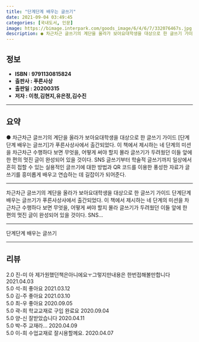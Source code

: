 ```yaml
---
title: "단계단계 배우는 글쓰기"
date: 2021-09-04 03:49:45
categories: [국내도서, 인문]
image: https://bimage.interpark.com/goods_image/6/4/6/7/332076467s.jpg
description: ● 차근차근 글쓰기의 계단을 올라가 보아요대학생을 대상으로 한 글쓰기 가이드 [단계단계 배우는 글쓰기]가 푸른사상사에서 출간되었다. 이 책에서 제시하는 네 단계의 미션을 차근차근 수행하다 보면 무엇을, 어떻게 써야 할지 몰라 글쓰기가 두려웠던 이들 앞에 한 편의 멋진 글이 완성되어 있
---
```


## **정보**

- **ISBN : 9791130815824**
- **출판사 : 푸른사상**
- **출판일 : 20200315**
- **저자 : 이청,김현지,유은정,김수진**

------



## **요약**

●  차근차근 글쓰기의 계단을 올라가 보아요대학생을 대상으로 한 글쓰기 가이드 [단계단계 배우는 글쓰기]가 푸른사상사에서 출간되었다. 이 책에서 제시하는 네 단계의 미션을 차근차근 수행하다 보면 무엇을, 어떻게 써야 할지 몰라 글쓰기가 두려웠던 이들 앞에 한 편의 멋진 글이 완성되어 있을 것이다. SNS 글쓰기부터 학술적 글쓰기까지 일상에서 흔히 접할 수 있는 실용적인 글쓰기에 대한 방법과 QR 코드를 이용한 풍성한 자료가 글쓰기를 흥미롭게 배우고 연습하는 데 길잡이가 되어준다.

------

차근차근 글쓰기의 계단을 올라가 보아요대학생을 대상으로 한 글쓰기 가이드 단계단계 배우는 글쓰기가 푸른사상사에서 출간되었다. 이 책에서 제시하는 네 단계의 미션을 차근차근 수행하다 보면 무엇을, 어떻게 써야 할지 몰라 글쓰기가 두려웠던 이들 앞에 한 편의 멋진 글이 완성되어 있을 것이다. SNS... 

------


단계단계 배우는 글쓰기 

------


## **리뷰** 

2.0 진-미 아 제가원했던책은아니에요ㅜ그렇지만내용은 한번접해볼만합니다 2021.04.03 <br/>5.0 석-희 좋아요 2021.03.12 <br/>5.0 김-주 좋아요 2021.03.10 <br/>5.0 최-우 좋아요 2020.09.05 <br/>5.0 곽-희 학교교재로 구입 완료요 2020.09.04 <br/>5.0 양-신 잘받았습니다 2020.04.11 <br/>5.0 박-주 교재라... 2020.04.09 <br/>5.0 이-희 수업교재로 잘시용할께요. 2020.04.07 <br/>